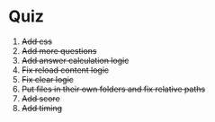 Quiz
====

1. ~~Add css~~
2. ~~Add more questions~~
3. ~~Add answer calculation logic~~
4. ~~Fix reload content logic~~
5. ~~Fix clear logic~~
6. ~~Put files in their own folders and fix relative paths~~
7. ~~Add score~~
8. ~~Add timing~~
